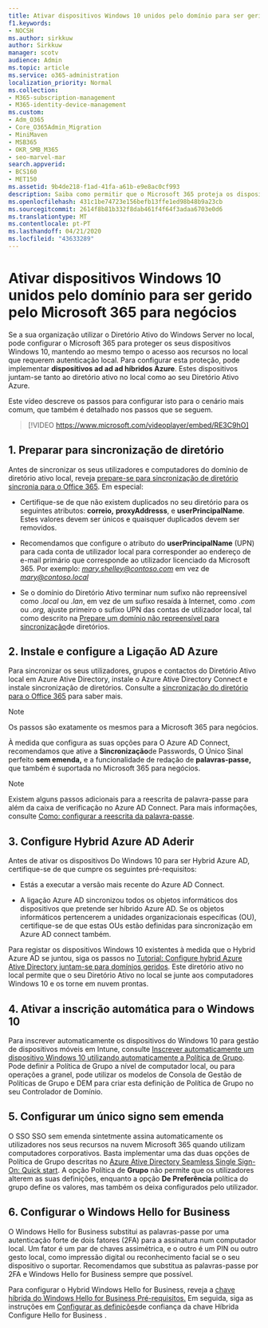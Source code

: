 ```yaml
---
title: Ativar dispositivos Windows 10 unidos pelo domínio para ser gerido pelo Microsoft 365 para negócios
f1.keywords:
- NOCSH
ms.author: sirkkuw
author: Sirkkuw
manager: scotv
audience: Admin
ms.topic: article
ms.service: o365-administration
localization_priority: Normal
ms.collection:
- M365-subscription-management
- M365-identity-device-management
ms.custom:
- Adm_O365
- Core_O365Admin_Migration
- MiniMaven
- MSB365
- OKR_SMB_M365
- seo-marvel-mar
search.appverid:
- BCS160
- MET150
ms.assetid: 9b4de218-f1ad-41fa-a61b-e9e8ac0cf993
description: Saiba como permitir que o Microsoft 365 proteja os dispositivos locais do Windows 10 em apenas alguns passos.
ms.openlocfilehash: 431c1be74723e156befb13ffe1ed98b48b9a23cb
ms.sourcegitcommit: 2614f8b81b332f8dab461f4f64f3adaa6703e0d6
ms.translationtype: MT
ms.contentlocale: pt-PT
ms.lasthandoff: 04/21/2020
ms.locfileid: "43633289"
---
```

# <a name="enable-domain-joined-windows-10-devices-to-be-managed-by-microsoft-365-for-business"></a>Ativar dispositivos Windows 10 unidos pelo domínio para ser gerido pelo Microsoft 365 para negócios

Se a sua organização utilizar o Diretório Ativo do Windows Server no local, pode configurar o Microsoft 365 para proteger os seus dispositivos Windows 10, mantendo ao mesmo tempo o acesso aos recursos no local que requerem autenticação local.
Para configurar esta proteção, pode implementar **dispositivos ad ad ad híbridos Azure**. Estes dispositivos juntam-se tanto ao diretório ativo no local como ao seu Diretório Ativo Azure.

Este vídeo descreve os passos para configurar isto para o cenário mais comum, que também é detalhado nos passos que se seguem.

> [!VIDEO https://www.microsoft.com/videoplayer/embed/RE3C9hO]
  

## <a name="1-prepare-for-directory-synchronization"></a>1. Preparar para sincronização de diretório 

Antes de sincronizar os seus utilizadores e computadores do domínio de diretório ativo local, reveja [prepare-se para sincronização de diretório sincronia para o Office 365](https://docs.microsoft.com/office365/enterprise/prepare-for-directory-synchronization). Em especial:

   - Certifique-se de que não existem duplicados no seu diretório para os seguintes atributos: **correio,** **proxyAddresss**, e **userPrincipalName**. Estes valores devem ser únicos e quaisquer duplicados devem ser removidos.
   
   - Recomendamos que configure o atributo do **userPrincipalName** (UPN) para cada conta de utilizador local para corresponder ao endereço de e-mail primário que corresponde ao utilizador licenciado da Microsoft 365. Por exemplo: *mary.shelley@contoso.com* em vez de *mary@contoso.local*
   
   - Se o domínio do Diretório Ativo terminar num sufixo não repreensível como *.local* ou *.lan*, em vez de um sufixo resaída à Internet, como *.com* ou *.org,* ajuste primeiro o sufixo UPN das contas de utilizador local, tal como descrito na [Prepare um domínio não repreensível para sincronização](https://docs.microsoft.com/office365/enterprise/prepare-a-non-routable-domain-for-directory-synchronization)de diretórios. 

## <a name="2-install-and-configure-azure-ad-connect"></a>2. Instale e configure a Ligação AD Azure

Para sincronizar os seus utilizadores, grupos e contactos do Diretório Ativo local em Azure Ative Directory, instale o Azure Ative Directory Connect e instale sincronização de diretórios. Consulte a [sincronização do diretório para o Office 365](https://support.office.com/article/1b3b5318-6977-42ed-b5c7-96fa74b08846) para saber mais.

> [!NOTE]
> Os passos são exatamente os mesmos para a Microsoft 365 para negócios. 

À medida que configura as suas opções para O Azure AD Connect, recomendamos que ative a **Sincronização**de Passwords, O Único Sinal perfeito **sem emenda,** e a funcionalidade de redação de **palavras-passe,** que também é suportada no Microsoft 365 para negócios.

> [!NOTE]
> Existem alguns passos adicionais para a reescrita de palavra-passe para além da caixa de verificação no Azure AD Connect. Para mais informações, consulte [Como: configurar a reescrita da palavra-passe](https://docs.microsoft.com/azure/active-directory/authentication/howto-sspr-writeback). 

## <a name="3-configure-hybrid-azure-ad-join"></a>3. Configure Hybrid Azure AD Aderir

Antes de ativar os dispositivos Do Windows 10 para ser Hybrid Azure AD, certifique-se de que cumpre os seguintes pré-requisitos:

   - Estás a executar a versão mais recente do Azure AD Connect.

   - A ligação Azure AD sincronizou todos os objetos informáticos dos dispositivos que pretende ser híbrido Azure AD. Se os objetos informáticos pertencerem a unidades organizacionais específicas (OU), certifique-se de que estas OUs estão definidas para sincronização em Azure AD connect também.

Para registar os dispositivos Windows 10 existentes à medida que o Hybrid Azure AD se juntou, siga os passos no [Tutorial: Configure hybrid Azure Ative Directory juntam-se para domínios geridos](https://docs.microsoft.com/azure/active-directory/devices/hybrid-azuread-join-managed-domains#configure-hybrid-azure-ad-join). Este diretório ativo no local permite que o seu Diretório Ativo no local se junte aos computadores Windows 10 e os torne em nuvem prontas.
    
## <a name="4-enable-automatic-enrollment-for-windows-10"></a>4. Ativar a inscrição automática para o Windows 10

 Para inscrever automaticamente os dispositivos do Windows 10 para gestão de dispositivos móveis em Intune, consulte [Inscrever automaticamente um dispositivo Windows 10 utilizando automaticamente a Política de Grupo](https://docs.microsoft.com/windows/client-management/mdm/enroll-a-windows-10-device-automatically-using-group-policy). Pode definir a Política de Grupo a nível de computador local, ou para operações a granel, pode utilizar os modelos de Consola de Gestão de Políticas de Grupo e DEM para criar esta definição de Política de Grupo no seu Controlador de Domínio.

## <a name="5-configure-seamless-single-sign-on"></a>5. Configurar um único signo sem emenda

  O SSO SSO sem emenda sintetmente assina automaticamente os utilizadores nos seus recursos na nuvem Microsoft 365 quando utilizam computadores corporativos. Basta implementar uma das duas opções de Política de Grupo descritas no [Azure Ative Directory Seamless Single Sign-On: Quick start](https://docs.microsoft.com/azure/active-directory/hybrid/how-to-connect-sso-quick-start#step-2-enable-the-feature). A opção Política de **Grupo** não permite que os utilizadores alterem as suas definições, enquanto a opção **De Preferência** política do grupo define os valores, mas também os deixa configurados pelo utilizador.

## <a name="6-set-up-windows-hello-for-business"></a>6. Configurar o Windows Hello for Business

 O Windows Hello for Business substitui as palavras-passe por uma autenticação forte de dois fatores (2FA) para a assinatura num computador local. Um fator é um par de chaves assimétrica, e o outro é um PIN ou outro gesto local, como impressão digital ou reconhecimento facial se o seu dispositivo o suportar. Recomendamos que substitua as palavras-passe por 2FA e Windows Hello for Business sempre que possível.

Para configurar o Hybrid Windows Hello for Business, reveja a [chave híbrida do Windows Hello for Business Pré-requisitos.](https://docs.microsoft.com/windows/security/identity-protection/hello-for-business/hello-hybrid-key-trust-prereqs) Em seguida, siga as instruções em [Configurar as definições](https://docs.microsoft.com/windows/security/identity-protection/hello-for-business/hello-hybrid-key-whfb-settings)de confiança da chave Híbrida Configure Hello for Business . 
